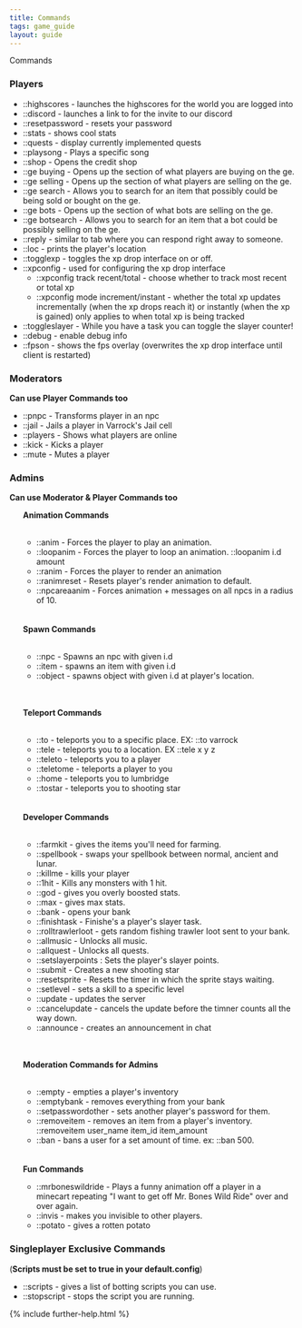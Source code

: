 ```yaml
---
title: Commands
tags: game_guide
layout: guide
---
```

<div class="headings">
  <span class="headertitleleft"><span class="headertitleright">Commands</span></span>
</div>

### Players

- ::highscores - launches the highscores for the world you are logged into
- ::discord - launches a link to for the invite to our discord
- ::resetpassword - resets your password
- ::stats - shows cool stats
-  ::quests - display currently implemented quests
- ::playsong - Plays a specific song
- ::shop - Opens the credit shop
- ::ge buying - Opens up the section of what players are buying on the ge.
- ::ge selling - Opens up the section of what players are selling on the ge.
- ::ge search - Allows you to search for an item that possibly could be being sold or bought on the ge.
- ::ge bots - Opens up the section of what bots are selling on the ge.
- ::ge botsearch - Allows you to search for an item that a bot could be possibly selling on the ge.
- ::reply - similar to tab where you can respond right away to someone.
- ::loc - prints the player's location
- ::togglexp - toggles the xp drop interface on or off.
- ::xpconfig - used for configuring the xp drop interface
    - ::xpconfig track recent/total - choose whether to track most recent or total xp
    - ::xpconfig mode increment/instant - whether the total xp updates incrementally (when the xp drops reach it) or instantly (when the xp is gained) only applies to when total xp is being tracked
- ::toggleslayer - While you have a task you can toggle the slayer counter!
- ::debug - enable debug info
- ::fpson - shows the fps overlay (overwrites the xp drop interface until client is restarted)

### Moderators

**Can use Player Commands too**
- ::pnpc - Transforms player in an npc
- ::jail - Jails a player in Varrock's Jail cell
- ::players - Shows what players are online
- ::kick - Kicks a player
- ::mute - Mutes a player

### Admins

**Can use Moderator & Player Commands too**
<ul>
  <b>Animation Commands </b>
  <br>
  <br>
  <ul>
    <li> ::anim - Forces the player to play an animation. </li>
    <li> ::loopanim - Forces the player to loop an animation. ::loopanim i.d amount </li>
    <li> ::ranim - Forces the player to render an animation </li>
    <li> ::ranimreset - Resets player's render animation to default. </li>
    <li> ::npcareaanim - Forces animation + messages on all npcs in a radius of 10. </li>
  </ul>
  <br>
  <br>
  <b>Spawn Commands</b>
  <br>
  <br>
  <ul>
    <li> ::npc - Spawns an npc with given i.d </li>
    <li> ::item - spawns an item with given i.d </li>
    <li> ::object - spawns object with given i.d at player's location. </li>
  </ul>
  <br>
  <br>

  <b>Teleport Commands </b>
  <br>
  <br>
  <ul>
    <li> ::to - teleports you to a specific place. EX: ::to varrock </li>
    <li> ::tele - teleports you to a location. EX ::tele x y z </li>
    <li> ::teleto - teleports you to a player </li>
    <li> ::teletome - teleports a player to you </li>
    <li> ::home - teleports you to lumbridge </li>
    <li> ::tostar - teleports you to shooting star </li>
  </ul>
  <br>
  <br>
  <b>Developer Commands</b>
  <br>
  <br>
  <ul>
    <li> ::farmkit - gives the items you'll need for farming.</li>
    <li> ::spellbook - swaps your spellbook between normal, ancient and lunar.</li>
    <li> ::killme - kills your player</li>
    <li> ::1hit - Kills any monsters with 1 hit.</li>
    <li> ::god - gives you overly boosted stats.</li>
    <li> ::max - gives max stats.</li>
    <li> ::bank - opens your bank</li>
    <li> ::finishtask - Finishe's a player's slayer task.</li>
    <li> ::rolltrawlerloot - gets random fishing trawler loot sent to your bank.</li>
    <li> ::allmusic - Unlocks all music.</li>
    <li> ::allquest - Unlocks all quests.</li>
    <li> ::setslayerpoints : Sets the player's slayer points.</li>
    <li> ::submit - Creates a new shooting star</li>
    <li> ::resetsprite - Resets the timer in which the sprite stays waiting.</li>
    <li> ::setlevel - sets a skill to a specific level</li>
    <li> ::update - updates the server </li>
    <li> ::cancelupdate - cancels the update before the timner counts all the way down.</li>
    <li> ::announce - creates an announcement in chat </li>
  </ul>

  <br>
  <br>

  <b>Moderation Commands for Admins</b>
  <br>
  <br>
  <ul>
    <li>::empty - empties a player's inventory</li>
    <li>::emptybank - removes everything from your bank </li>
    <li>::setpasswordother - sets another player's password for them.</li>
    <li>::removeitem - removes an item from a player's inventory. ::removeitem user_name item_id item_amount</li>
    <li>::ban - bans a user for a set amount of time. ex: ::ban 500.</li>
  </ul>
  <br>
  <br>
  <b>Fun Commands</b>
  <ul>
    <li>::mrboneswildride - Plays a funny animation off a player in a minecart repeating "I want to get off Mr. Bones Wild Ride" over and over again.</li>
    <li>::invis - makes you invisible to other players.</li>
    <li>::potato - gives a rotten potato</li>
  </ul>
</ul>

### Singleplayer Exclusive Commands
(**Scripts must be set to true in your default.config**)

- ::scripts - gives a list of botting scripts you can use.</li>
- ::stopscript - stops the script you are running.</li>

{% include further-help.html %}